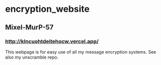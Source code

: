 # encryption_website
## Mixel-MurP-57
### http://klncuohtdeitehocw.vercel.app/
This webpage is for easy use of all my message encryption systems.
See also my unscramble repo.
